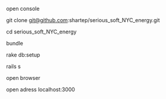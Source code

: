 open console

git clone git@github.com:shartep/serious_soft_NYC_energy.git

cd serious_soft_NYC_energy

bundle

rake db:setup

rails s


open browser

open adress localhost:3000

